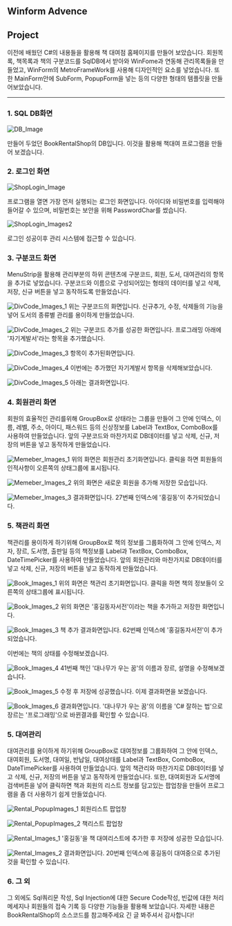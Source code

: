 ## Winform Advence

## Project
이전에 배웠던 C#의 내용들을 활용해 책 대여점 홈페이지를 만들어 보았습니다. 회원목록, 책목록과 책의 구분코드를 SqlDB에서 받아와 WinFome과 연동해 관리목록들을 만들었고, 
WinForm의 MetroFrameWork를 사용해 디자인적인 요소를 넣었습니다. 또한 MainForm안에 SubForm, PopupForm을 넣는 등의 다양한 형태의 템플릿을 만들어보았습니다.


-----------

### 1. SQL DB화면

![DB_Image](https://github.com/zizi0308/StudyDesktopApp/blob/main/images/img_20210319_100324_001.png)

만들어 두었던 BookRentalShop의 DB입니다. 이것을 활용해 책대여 프로그램을 만들어 보겠습니다.



### 2. 로그인 화면

![ShopLogin_Image](https://github.com/zizi0308/StudyDesktopApp/blob/main/images/img_20210319_100344_001.png)

프로그램을 열면 가장 먼저 실행되는 로그인 화면입니다. 아이디와 비밀번호를 입력해야 들어갈 수 있으며, 비밀번호는 보안을 위해 PasswordChar를 썼습니다.

![ShopLogin_Images2](https://github.com/zizi0308/StudyDesktopApp/blob/main/images/img_20210319_170322_001.png)

로그인 성공이후 관리 시스템에 접근할 수 있습니다.



### 3. 구분코드 화면

MenuStrip을 활용해 관리부분의 하위 콘텐츠에 구분코드, 회원, 도서, 대여관리의 항목을 추가로 넣었습니다. 구분코드와 이름으로 구성되어있는 형태의 데이터를 넣고 삭제, 저장, 신규 버튼을 넣고 동작하도록 만들었습니다. 


![DivCode_Images_1](https://github.com/zizi0308/StudyDesktopApp/blob/main/images/img_20210319_170324_001.png)
위는 구분코드의 화면입니다. 신규추가, 수정, 삭제들의 기능을 넣어 도서의 종류별 관리를 용이하게 만들었습니다.



![DivCode_Images_2](https://github.com/zizi0308/StudyDesktopApp/blob/main/images/img_20210319_170327_001.png)
위는 구분코드 추가를 성공한 화면입니다. 프로그래밍 아래에 '자기계발서'라는 항목을 추가했습니다.



![DivCode_Images_3](https://github.com/zizi0308/StudyDesktopApp/blob/main/images/img_20210319_170330_001.png)
항목이 추가된화면입니다.


 
![DivCode_Images_4](https://github.com/zizi0308/StudyDesktopApp/blob/main/images/img_20210319_170352_001.png)
이번에는 추가했던 자기계발서 항목을 삭제해보았습니다.



![DivCode_Images_5](https://github.com/zizi0308/StudyDesktopApp/blob/main/images/img_20210319_170300_001.png)
아래는 결과화면입니다.




### 4. 회원관리 화면
회원의 효율적인 관리를위해 GroupBox로 상태라는 그룹을 만들어 그 안에 인덱스, 이름, 레벨, 주소, 아이디, 패스워드 등의 신상정보를 Label과 TextBox, ComboBox를 사용하여 만들었습니다.
앞의 구분코드와 마찬가지로 DB데이터를 넣고 삭제, 신규, 저장의 버튼을 넣고 동작하게 만들었습니다.


![Memeber_Images_1](https://github.com/zizi0308/StudyDesktopApp/blob/main/images/img_20210319_100325_001.png)
위의 화면은 회원관리 초기화면입니다. 클릭을 하면 회원들의 인적사항이 오른쪽의 상태그룹에 표시됩니다.



![Memeber_Images_2](https://github.com/zizi0308/StudyDesktopApp/blob/main/images/img_20210319_180330_001.png)
위의 화면은 새로운 회원을 추가해 저장한 모습입니다.



![Memeber_Images_3](https://github.com/zizi0308/StudyDesktopApp/blob/main/images/img_20210319_180354_001.png)
결과화면입니다. 27번째 인덱스에 '홍길동'이 추가되었습니다.



### 5. 책관리 화면
책관리를 용이하게 하기위해 GroupBox로 책의 정보를 그룹화하여 그 안에 인덱스, 저자, 장르, 도서명, 출판일 등의 책정보를 Label과 TextBox, ComboBox, DateTimePicker를 사용하여 만들었습니다.
앞의 회원관리와 마찬가지로 DB데이터를 넣고 삭제, 신규, 저장의 버튼을 넣고 동작하게 만들었습니다.



![Book_Images_1](https://github.com/zizi0308/StudyDesktopApp/blob/main/images/img_20210319_100315_001.png)
위의 화면은 책관리 초기화면입니다. 클릭을 하면 책의 정보들이 오른쪽의 상태그룹에 표시됩니다.



![Book_Images_2](https://github.com/zizi0308/StudyDesktopApp/blob/main/images/img_20210319_180304_001.png)
위의 화면은 '홍길동자서전'이라는 책을 추가하고 저장한 화면입니다.



![Book_Images_3](https://github.com/zizi0308/StudyDesktopApp/blob/main/images/img_20210319_180357_001.png)
책 추가 결과화면입니다. 62번째 인덱스에 '홍길동자서전'이 추가되었습니다.


이번에는 책의 상태를 수정해보겠습니다.

![Book_Images_4](https://github.com/zizi0308/StudyDesktopApp/blob/main/images/img_20210319_180354_002.png)
41번째 책인 '대나무가 우는 꿈'의 이름과 장르, 설명을 수정해보겠습니다.


![Book_Images_5](https://github.com/zizi0308/StudyDesktopApp/blob/main/images/img_20210319_180308_001.png)
수정 후 저장에 성공했습니다. 이제 결과화면을 보겠습니다.


![Book_Images_6](https://github.com/zizi0308/StudyDesktopApp/blob/main/images/img_20210319_180339_001.png)
결과화면입니다. '대나무가 우는 꿈'의 이름을 'C# 잘하는 법'으로 장르는 '프로그래밍'으로 바뀐결과를 확인할 수 있습니다.




### 5. 대여관리
대여관리를 용이하게 하기위해 GroupBox로 대여정보를 그룹화하여 그 안에 인덱스, 대여회원, 도서명, 대여일, 반납일, 대여상태를 Label과 TextBox, ComboBox, DateTimePicker를 사용하여 만들었습니다. 앞의 책관리와 마찬가지로 DB데이터를 넣고 삭제, 신규, 저장의 버튼을 넣고 동작하게 만들었습니다. 또한, 대여회원과 도서명에 검색버튼을 넣어 클릭하면 책과 회원의 리스트 정보를 담고있는 팝업창을 만들어 프로그램을 좀 더 사용하기 쉽게 만들었습니다. 


![Rental_PopupImages_1](https://github.com/zizi0308/StudyDesktopApp/blob/main/images/img_20210319_180300_001.png)
회원리스트 팝업창

![Rental_PopupImages_2](https://github.com/zizi0308/StudyDesktopApp/blob/main/images/img_20210319_180357_002.png)
책리스트 팝업창



![Rental_Images_1](https://github.com/zizi0308/StudyDesktopApp/blob/main/images/img_20210319_180348_001.png)
'홍길동'을 책 대여리스트에 추가한 후 저장에 성공한 모습입니다.


![Rental_Images_2](https://github.com/zizi0308/StudyDesktopApp/blob/main/images/img_20210319_180328_001.png)
결과화면입니다. 20번째 인덱스에 홍길동이 대여중으로 추가된 것을 확인할 수 있습니다.



### 6. 그 외
그 외에도 Sql쿼리문 작성, Sql Injection에 대한 Secure Code작성, 빈값에 대한 처리 메세지나 회원들의 접속 기록 등 다양한 기능들을 활용해 보았습니다. 자세한 내용은 BookRentalShop의 소스코드를 참고해주세요 긴 글 봐주셔서 감사합니다!
















